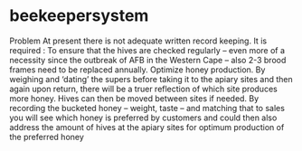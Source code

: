 # beekeepersystem
Problem
At present there is not adequate written record keeping. It is required :
To ensure that the hives are checked regularly – even more of a necessity since the outbreak of AFB in the Western Cape – also 2-3 brood frames need to be replaced annually.
Optimize honey production. By weighing and ‘dating’ the supers before taking it to the apiary sites and then again upon return, there will be a truer reflection of which site produces more honey.  Hives can then be moved between sites if needed.
By recording the bucketed honey – weight, taste – and matching that to sales you will see which honey is preferred by customers and could then also address the amount of hives at the apiary sites for optimum production of the preferred honey